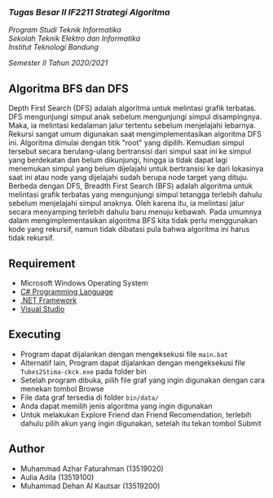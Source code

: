 ### *Tugas Besar II IF2211 Strategi Algoritma*

*Program Studi Teknik Informatika* <br />
*Sekolah Teknik Elektro dan Informatika* <br />
*Institut Teknologi Bandung* <br />

*Semester II Tahun 2020/2021*

## Algoritma BFS dan DFS
Depth First Search (DFS) adalah algoritma untuk melintasi grafik terbatas. DFS mengunjungi simpul anak sebelum mengunjungi simpul disampingnya. Maka, ia melintasi kedalaman jalur tertentu sebelum menjelajahi lebarnya. Rekursi sangat umum digunakan saat mengimplementasikan algoritma DFS ini.
Algoritma dimulai dengan titik "root" yang dipilih. Kemudian simpul tersebut secara berulang-ulang bertransisi dari simpul saat ini ke simpul yang berdekatan dan belum dikunjungi, hingga ia tidak dapat lagi menemukan simpul yang belum dijelajahi untuk bertransisi ke dari lokasinya saat ini atau node yang dijelajahi sudah berupa node target yang dituju. <br />
Berbeda dengan DFS, Breadth First Search (BFS) adalah algoritma untuk melintasi grafik terbatas yang mengunjungi simpul tetangga terlebih dahulu sebelum menjelajahi simpul anaknya. Oleh karena itu, ia melintasi jalur secara menyamping terlebih dahulu baru menuju kebawah. Pada umumnya dalam mengimplementasikan algoritma BFS kita tidak perlu menggunakan kode yang rekursif, namun tidak dibatasi pula bahwa algoritma ini harus tidak rekursif.

## Requirement
- Microsoft Windows Operating System  
- [C# Programming Language](https://visualstudio.microsoft.com/downloads/)
- [.NET Framework](https://dotnet.microsoft.com/download/dotnet-framework)
- [Visual Studio](https://visualstudio.microsoft.com/downloads/)

## Executing
- Program dapat dijalankan dengan mengeksekusi file `main.bat`
- Alternatif lain, Program dapat dijalankan dengan mengeksekusi file `Tubes2Stima-ckck.exe` pada folder bin
- Setelah program dibuka, pilih file graf yang ingin digunakan dengan cara menekan tombol Browse
- File data graf tersedia di folder `bin/data/`
- Anda dapat memilih jenis algoritma yang ingin digunakan
- Untuk melakukan Explore Friend dan Friend Recomendation, terlebih dahulu pilih akun yang ingin digunakan, setelah itu tekan tombol Submit

## Author
- Muhammad Azhar Faturahman (13519020)
- Aulia Adila (13519100)
- Muhammad Dehan Al Kautsar (13519200)
